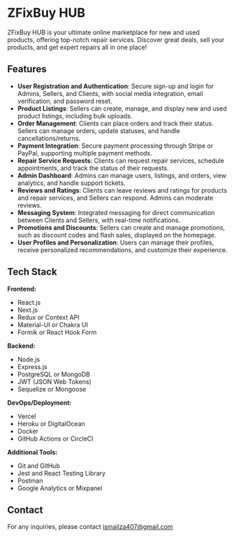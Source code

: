 # ZFixBuy HUB

ZFixBuy HUB is your ultimate online marketplace for new and used products, offering top-notch repair services. Discover great deals, sell your products, and get expert repairs all in one place!

## Features

- **User Registration and Authentication**: Secure sign-up and login for Admins, Sellers, and Clients, with social media integration, email verification, and password reset.
- **Product Listings**: Sellers can create, manage, and display new and used product listings, including bulk uploads.
- **Order Management**: Clients can place orders and track their status. Sellers can manage orders, update statuses, and handle cancellations/returns.
- **Payment Integration**: Secure payment processing through Stripe or PayPal, supporting multiple payment methods.
- **Repair Service Requests**: Clients can request repair services, schedule appointments, and track the status of their requests.
- **Admin Dashboard**: Admins can manage users, listings, and orders, view analytics, and handle support tickets.
- **Reviews and Ratings**: Clients can leave reviews and ratings for products and repair services, and Sellers can respond. Admins can moderate reviews.
- **Messaging System**: Integrated messaging for direct communication between Clients and Sellers, with real-time notifications.
- **Promotions and Discounts**: Sellers can create and manage promotions, such as discount codes and flash sales, displayed on the homepage.
- **User Profiles and Personalization**: Users can manage their profiles, receive personalized recommendations, and customize their experience.

## Tech Stack

**Frontend:**
- React.js
- Next.js
- Redux or Context API
- Material-UI or Chakra UI
- Formik or React Hook Form

**Backend:**
- Node.js
- Express.js
- PostgreSQL or MongoDB
- JWT (JSON Web Tokens)
- Sequelize or Mongoose

**DevOps/Deployment:**
- Vercel
- Heroku or DigitalOcean
- Docker
- GitHub Actions or CircleCI

**Additional Tools:**
- Git and GitHub
- Jest and React Testing Library
- Postman
- Google Analytics or Mixpanel

## Contact

For any inquiries, please contact ismailza407@gmail.com
